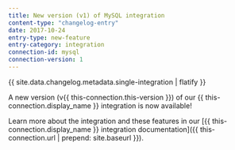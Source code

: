 ```yaml
---
title: New version (v1) of MySQL integration
content-type: "changelog-entry"
date: 2017-10-24
entry-type: new-feature
entry-category: integration
connection-id: mysql
connection-version: 1
---
```


{{ site.data.changelog.metadata.single-integration | flatify }}

A new version (v{{ this-connection.this-version }}) of our {{ this-connection.display_name }} integration is now available! 

Learn more about the integration and these features in our [{{ this-connection.display_name }} integration documentation]({{ this-connection.url | prepend: site.baseurl }}). 